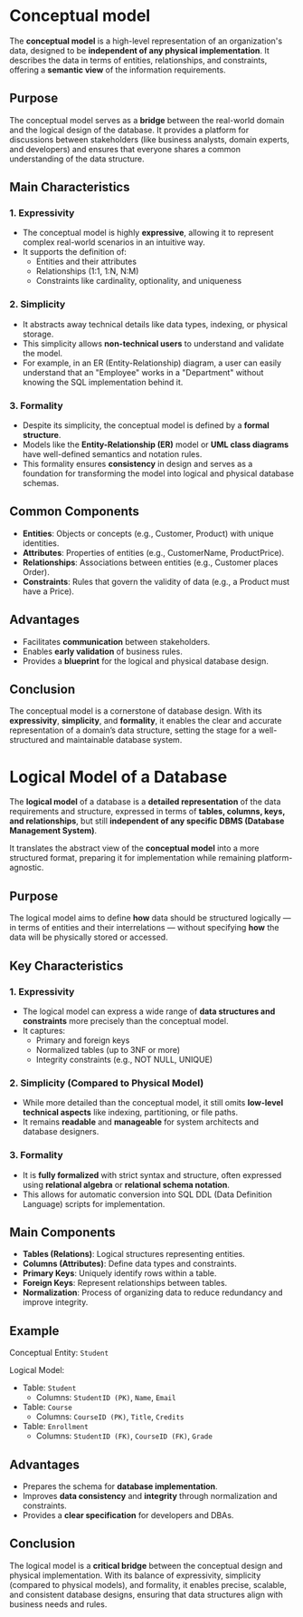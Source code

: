 # Conceptual model
The **conceptual model** is a high-level representation of an organization's data, designed to be **independent of any physical implementation**. It describes the data in terms of entities, relationships, and constraints, offering a **semantic view** of the information requirements.

## Purpose

The conceptual model serves as a **bridge** between the real-world domain and the logical design of the database. It provides a platform for discussions between stakeholders (like business analysts, domain experts, and developers) and ensures that everyone shares a common understanding of the data structure.

## Main Characteristics

### 1. Expressivity

- The conceptual model is highly **expressive**, allowing it to represent complex real-world scenarios in an intuitive way.
- It supports the definition of:
  - Entities and their attributes
  - Relationships (1:1, 1:N, N:M)
  - Constraints like cardinality, optionality, and uniqueness

### 2. Simplicity

- It abstracts away technical details like data types, indexing, or physical storage.
- This simplicity allows **non-technical users** to understand and validate the model.
- For example, in an ER (Entity-Relationship) diagram, a user can easily understand that an "Employee" works in a "Department" without knowing the SQL implementation behind it.

### 3. Formality

- Despite its simplicity, the conceptual model is defined by a **formal structure**.
- Models like the **Entity-Relationship (ER)** model or **UML class diagrams** have well-defined semantics and notation rules.
- This formality ensures **consistency** in design and serves as a foundation for transforming the model into logical and physical database schemas.

## Common Components

- **Entities**: Objects or concepts (e.g., Customer, Product) with unique identities.
- **Attributes**: Properties of entities (e.g., CustomerName, ProductPrice).
- **Relationships**: Associations between entities (e.g., Customer places Order).
- **Constraints**: Rules that govern the validity of data (e.g., a Product must have a Price).

## Advantages

- Facilitates **communication** between stakeholders.
- Enables **early validation** of business rules.
- Provides a **blueprint** for the logical and physical database design.

## Conclusion

The conceptual model is a cornerstone of database design. With its **expressivity**, **simplicity**, and **formality**, it enables the clear and accurate representation of a domain’s data structure, setting the stage for a well-structured and maintainable database system.

# Logical Model of a Database

The **logical model** of a database is a **detailed representation** of the data requirements and structure, expressed in terms of **tables, columns, keys, and relationships**, but still **independent of any specific DBMS (Database Management System)**.

It translates the abstract view of the **conceptual model** into a more structured format, preparing it for implementation while remaining platform-agnostic.

## Purpose

The logical model aims to define **how** data should be structured logically — in terms of entities and their interrelations — without specifying **how** the data will be physically stored or accessed.

## Key Characteristics

### 1. Expressivity

- The logical model can express a wide range of **data structures and constraints** more precisely than the conceptual model.
- It captures:
  - Primary and foreign keys
  - Normalized tables (up to 3NF or more)
  - Integrity constraints (e.g., NOT NULL, UNIQUE)

### 2. Simplicity (Compared to Physical Model)

- While more detailed than the conceptual model, it still omits **low-level technical aspects** like indexing, partitioning, or file paths.
- It remains **readable** and **manageable** for system architects and database designers.

### 3. Formality

- It is **fully formalized** with strict syntax and structure, often expressed using **relational algebra** or **relational schema notation**.
- This allows for automatic conversion into SQL DDL (Data Definition Language) scripts for implementation.

## Main Components

- **Tables (Relations)**: Logical structures representing entities.
- **Columns (Attributes)**: Define data types and constraints.
- **Primary Keys**: Uniquely identify rows within a table.
- **Foreign Keys**: Represent relationships between tables.
- **Normalization**: Process of organizing data to reduce redundancy and improve integrity.

## Example

Conceptual Entity: `Student`

Logical Model:
- Table: `Student`
  - Columns: `StudentID (PK)`, `Name`, `Email`
- Table: `Course`
  - Columns: `CourseID (PK)`, `Title`, `Credits`
- Table: `Enrollment`
  - Columns: `StudentID (FK)`, `CourseID (FK)`, `Grade`

## Advantages

- Prepares the schema for **database implementation**.
- Improves **data consistency** and **integrity** through normalization and constraints.
- Provides a **clear specification** for developers and DBAs.

## Conclusion

The logical model is a **critical bridge** between the conceptual design and physical implementation. With its balance of expressivity, simplicity (compared to physical models), and formality, it enables precise, scalable, and consistent database designs, ensuring that data structures align with business needs and rules.
